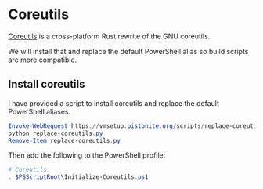 # Coreutils

[Coreutils](https://github.com/uutils/coreutils) is a cross-platform Rust rewrite of the GNU coreutils.

We will install that and replace the default PowerShell alias so build scripts are more compatible.

## Install coreutils
I have provided a script to install coreutils and replace the default PowerShell aliases.

```powershell
Invoke-WebRequest https://vmsetup.pistonite.org/scripts/replace-coreutils.py -OutFile replace-coreutils.py
python replace-coreutils.py
Remove-Item replace-coreutils.py
```

Then add the following to the PowerShell profile:
```powershell
# Coreutils
. $PSScriptRoot\Initialize-Coreutils.ps1
```
